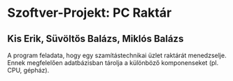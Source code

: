 # Szoftver-Projekt: PC Raktár

## Kis Erik, Süvöltős Balázs, Miklós Balázs

A program feladata, hogy egy szamítástechnikai üzlet raktárát menedzselje. 
Ennek megfelelően adatbázisban tárolja a különböző komponenseket (pl. CPU, gépház). 
